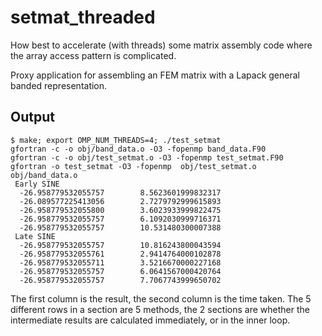 # setmat_threaded

How best to accelerate (with threads) some matrix assembly code where the array access pattern is complicated.

Proxy application for assembling an FEM matrix with a Lapack general banded representation.


## Output
```
$ make; export OMP_NUM_THREADS=4; ./test_setmat
gfortran -c -o obj/band_data.o -O3 -fopenmp band_data.F90
gfortran -c -o obj/test_setmat.o -O3 -fopenmp test_setmat.F90
gfortran -o test_setmat -O3 -fopenmp  obj/test_setmat.o obj/band_data.o
 Early SINE
  -26.958779532055757        8.5623601999832317
  -26.089577225413056        2.7279792999615893
  -26.958779532055800        3.6023933999822475
  -26.958779532055757        6.1092030999716371
  -26.958779532055757        10.531480300007388
 Late SINE
  -26.958779532055757        10.816243800043594
  -26.958779532055761        2.9414764000102878
  -26.958779532055711        3.5216670000227168
  -26.958779532055757        6.0641567000420764
  -26.958779532055757        7.7067743999650702
```
The first column is the result, the second column is the time taken.
The 5 different rows in a section are 5 methods, the 2 sections are whether the intermediate results are calculated immediately, or in the inner loop.
